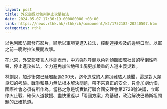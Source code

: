 ```yaml
---
layout: post
title: 外交部促以色列停止攻擊拉法
date: 2024-05-07 17:36:19.000000000 +08:00
link: https://news.rthk.hk/rthk/ch/component/k2/1752182-20240507.htm
categories: rthk
---
```


以色列國防部發布影片，顯示以軍坦克進入拉法，控制連接埃及的邊境口岸。以軍之前一晚對拉法展開攻擊。

在北京，外交部發言人林劍表示，中方強烈呼籲以色列傾聽國際社會的壓倒性呼聲，停止進攻拉法，全力避免加沙地帶出現更加嚴重的人道主義災難。

林劍說，加沙衝突已延宕超過200天，迄今造成的人道災難駭人聽聞，這是對人類良知的考驗。戰爭和暴力無法根本解決問題，帶不來真正的安全，只會加劇仇恨，國際社會必須有所作為。當務之急是切實執行聯合國安理會第2728號決議，立即停火止戰、確保人道救援、盡快重返以「兩國方案」為基礎，政治解決巴勒斯坦問題的正確軌道。
